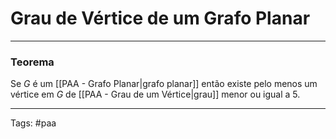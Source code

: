
# Grau de Vértice de um Grafo Planar

---

### Teorema

Se $G$ é um [[PAA - Grafo Planar|grafo planar]] então existe pelo menos um vértice em $G$ de [[PAA - Grau de um Vértice|grau]] menor ou igual a 5.


---

Tags: #paa


